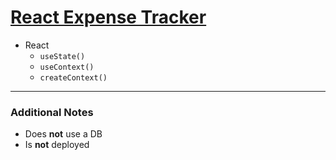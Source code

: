 # [React Expense Tracker](https://www.youtube.com/watch?v=XuFDcZABiDQ&list=PL7ylyjdMxsUOqNF___gPkBU2XTjnzIQFB&index=14)
- React
  - `useState()`
  - `useContext()`
  - `createContext()`

---

### Additional Notes
- Does **not** use a DB
- Is **not** deployed
